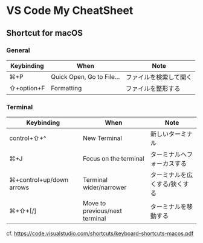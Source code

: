 # VS Code My CheatSheet

## Shortcut for macOS

### General

|  Keybinding  |  When  |  Note |
| ---- | ---- | ----- |
|  ⌘+P  |  Quick Open, Go to File…  | ファイルを検索して開く |
|  ⇧+option+F  |  Formatting  | ファイルを整形する |

### Terminal

|  Keybinding  |  When  |  Note |
| ---- | ---- | ----- |
|  control+⇧+^  |  New Terminal  | 新しいターミナル |
|  ⌘+J  |  Focus on the terminal  | ターミナルへフォーカスする |
|  ⌘+control+up/down arrows  |  Terminal wider/narrower  | ターミナルを広くする/狭くする |
|  ⌘+⇧+[/]  |  Move to previous/next terminal  | ターミナルを移動する |


cf. https://code.visualstudio.com/shortcuts/keyboard-shortcuts-macos.pdf
